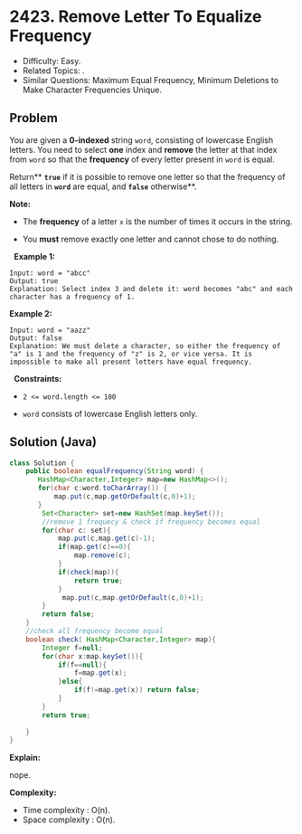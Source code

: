 # 2423. Remove Letter To Equalize Frequency

- Difficulty: Easy.
- Related Topics: .
- Similar Questions: Maximum Equal Frequency, Minimum Deletions to Make Character Frequencies Unique.

## Problem

You are given a **0-indexed** string ```word```, consisting of lowercase English letters. You need to select **one** index and **remove** the letter at that index from ```word``` so that the **frequency** of every letter present in ```word``` is equal.

Return** **```true```** if it is possible to remove one letter so that the frequency of all letters in **```word```** are equal, and **```false```** otherwise**.

**Note:**


	
- The **frequency** of a letter ```x``` is the number of times it occurs in the string.
	
- You **must** remove exactly one letter and cannot chose to do nothing.


 
**Example 1:**

```
Input: word = "abcc"
Output: true
Explanation: Select index 3 and delete it: word becomes "abc" and each character has a frequency of 1.
```

**Example 2:**

```
Input: word = "aazz"
Output: false
Explanation: We must delete a character, so either the frequency of "a" is 1 and the frequency of "z" is 2, or vice versa. It is impossible to make all present letters have equal frequency.
```

 
**Constraints:**


	
- ```2 <= word.length <= 100```
	
- ```word``` consists of lowercase English letters only.



## Solution (Java)

```java
class Solution {
    public boolean equalFrequency(String word) {
       HashMap<Character,Integer> map=new HashMap<>();
       for(char c:word.toCharArray()) {
           map.put(c,map.getOrDefault(c,0)+1);
       }
        Set<Character> set=new HashSet(map.keySet());
		//remove 1 frequecy & check if frequency becomes equal
        for(char c: set){
            map.put(c,map.get(c)-1);
            if(map.get(c)==0){
                map.remove(c);
            }
            if(check(map)){
                return true;
            }
             map.put(c,map.getOrDefault(c,0)+1);
        }
        return false;
    }
	//check all frequency become equal
    boolean check( HashMap<Character,Integer> map){
        Integer f=null;
        for(char x:map.keySet()){
            if(f==null){
                f=map.get(x);
            }else{
                if(f!=map.get(x)) return false;
            }
        }
        return true;
        
    }
}
```

**Explain:**

nope.

**Complexity:**

* Time complexity : O(n).
* Space complexity : O(n).
